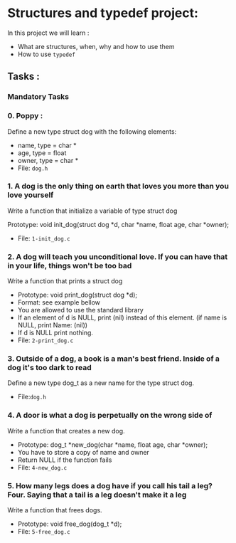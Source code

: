# Structures and typedef project:
In this project we will learn : 
* What are structures, when, why and how to use them
* How to use `typedef`

## Tasks : 
### Mandatory Tasks
### 0. Poppy :
Define a new type struct dog with the following elements:

* name, type = char *
* age, type = float
* owner, type = char *
* File: `dog.h`

### 1. A dog is the only thing on earth that loves you more than you love yourself

Write a function that initialize a variable of type struct dog

Prototype: void init_dog(struct dog *d, char *name, float age, char *owner);
* File: `1-init_dog.c`

### 2. A dog will teach you unconditional love. If you can have that in your life, things won't be too bad
Write a function that prints a struct dog

* Prototype: void print_dog(struct dog *d);
* Format: see example bellow
* You are allowed to use the standard library
* If an element of d is NULL, print (nil) instead of this element. (if name is NULL, print Name: (nil))
* If d is NULL print nothing.
* File: `2-print_dog.c`

### 3. Outside of a dog, a book is a man's best friend. Inside of a dog it's too dark to read
Define a new type dog_t as a new name for the type struct dog.
* File:`dog.h`

### 4. A door is what a dog is perpetually on the wrong side of
Write a function that creates a new dog.

* Prototype: dog_t *new_dog(char *name, float age, char *owner);
* You have to store a copy of name and owner
* Return NULL if the function fails
* File: `4-new_dog.c`

### 5. How many legs does a dog have if you call his tail a leg? Four. Saying that a tail is a leg doesn't make it a leg
Write a function that frees dogs.

* Prototype: void free_dog(dog_t *d);
* File: `5-free_dog.c`

  
